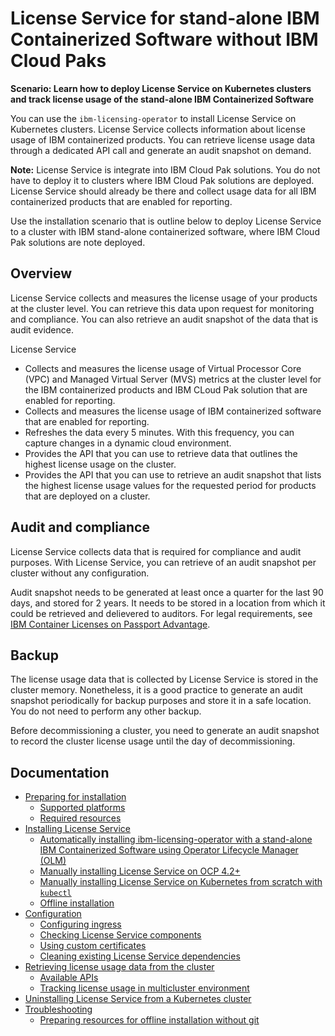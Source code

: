 
# License Service for stand-alone IBM Containerized Software without IBM Cloud Paks

<b>Scenario: Learn how to deploy License Service on Kubernetes clusters and track license usage of the stand-alone IBM Containerized Software</b>

You can use the `ibm-licensing-operator` to install License Service on Kubernetes clusters. License Service collects information about license usage of IBM containerized products. You can retrieve license usage data through a dedicated API call and generate an audit snapshot on demand.

**Note:** License Service is integrate into IBM Cloud Pak solutions. You do not have to deploy it to clusters where IBM Cloud Pak solutions are deployed. License Service should already be there and collect usage data for all IBM containerized products that are enabled for reporting.

Use the installation scenario that is outline below to deploy License Service to a cluster with IBM stand-alone containerized software, where IBM Cloud Pak solutions are note deployed.

## Overview

License Service collects and measures the license usage of your products at the cluster level. You can retrieve this data upon request for monitoring and compliance. You can also retrieve an audit snapshot of the data that is audit evidence.

License Service
- Collects and measures the license usage of Virtual Processor Core (VPC) and Managed Virtual Server (MVS) metrics at the cluster level for the IBM containerized products and IBM CLoud Pak solution that are enabled for reporting.
- Collects and measures the license usage of IBM containerized software that are enabled for reporting.
- Refreshes the data every 5 minutes. With this frequency, you can capture changes in a dynamic cloud environment.
- Provides the API that you can use to retrieve data that outlines the highest license usage on the cluster.
- Provides the API that you can use to retrieve an audit snapshot that lists the highest license usage values for the requested period for products that are deployed on a cluster.

## Audit and compliance

License Service collects data that is required for compliance and audit purposes. With License Service, you can retrieve of an audit snapshot per cluster without any configuration.

Audit snapshot needs to be generated at least once a quarter for the last 90 days, and stored for 2 years. It needs to be stored in a location from which it could be retrieved and delievered to auditors. For legal requirements, see 
[IBM Container Licenses on Passport Advantage](https://www.ibm.com/software/passportadvantage/containerlicenses.html).

## Backup

The license usage data that is collected by License Service is stored in the cluster memory. Nonetheless, it is a good practice to generate an audit snapshot periodically for backup purposes and store it in a safe location. You do not need to perform any other backup.

Before decommissioning a cluster, you need to generate an audit snapshot to record the cluster license usage until the day of decommissioning.

## Documentation

- [Preparing for installation](Content/Preparing_for_installation.md)
  - [Supported platforms](Content/Preparing_for_installation.md#supported-platforms)
  - [Required resources](Content/Preparing_for_installation.md#required-resources)
- [Installing License Service](Content/Installation_scenarios.md)
    - [Automatically installing ibm-licensing-operator with a stand-alone IBM Containerized Software using Operator Lifecycle Manager (OLM)](Content/Automatic_installation.md)
    - [Manually installing License Service on OCP 4.2+](Content/Install_on_OCP.md)
    - [Manually installing License Service on Kubernetes from scratch with `kubectl`](Content/Install_from_scratch.md)
    - [Offline installation](Content/Install_offline.md)
- [Configuration](Content/Configuration.md)
  - [Configuring ingress](Content/Configuration.md#configuring-ingress)
  - [Checking License Service components](Content/Configuration.md#checking-license-service-components)
  - [Using custom certificates](Content/Configuration.md#using-custom-certificates)
  - [Cleaning existing License Service dependencies](Content/Configuration.md#cleaning-existing-license-service-dependencies)
- [Retrieving license usage data from the cluster](Content/Retrieving_data.md)
  - [Available APIs](Content/Retrieving_data.md#available-apis)
  - [Tracking license usage in multicluster environment](Content/Retrieving_data.md#tracking-license-usage-in-multicluster-environment)
- [Uninstalling License Service from a Kubernetes cluster](Content/Uninstalling.md)
- [Troubleshooting](Content/Troubleshooting.md)
  - [Preparing resources for offline installation without git](Content/Troubleshooting.md#prepareing-resources-for-offline-installation-without-git)

